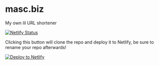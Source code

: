 # masc.biz

My own lil URL shortener

[![Netlify Status](https://api.netlify.com/api/v1/badges/ef79a11e-2c90-4137-8bbf-388aa4057b1b/deploy-status)](https://app.netlify.com/sites/mascbizurl/deploys)

Clicking this button will clone the repo and deploy it to Netlify, be sure to rename your repo afterwards!

[![Deploy to Netlify](https://www.netlify.com/img/deploy/button.svg)](https://app.netlify.com/start/deploy?repository=https://github.com/cassidoo/cass.run&utm_source=github&utm_medium=shortener-cs&utm_campaign=devex)
